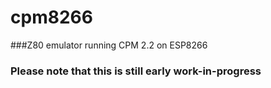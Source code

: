 # cpm8266
###Z80 emulator running CPM 2.2 on ESP8266
### Please note that this is still early work-in-progress
